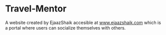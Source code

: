 # Travel-Mentor
A website created by EjaazShaik accesible at www.ejaazshaik.com which is a portal where users can socialize themselves with others.
